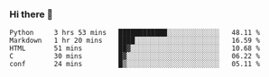 ### Hi there 👋
<!--START_SECTION:waka-->

```text
Python     3 hrs 53 mins   ████████████░░░░░░░░░░░░░   48.11 %
Markdown   1 hr 20 mins    ████░░░░░░░░░░░░░░░░░░░░░   16.59 %
HTML       51 mins         ██▓░░░░░░░░░░░░░░░░░░░░░░   10.68 %
C          30 mins         █▓░░░░░░░░░░░░░░░░░░░░░░░   06.22 %
conf       24 mins         █▒░░░░░░░░░░░░░░░░░░░░░░░   05.11 %
```

<!--END_SECTION:waka-->

<!--
**YoganshSharma/YoganshSharma** is a ✨ _special_ ✨ repository because its `README.md` (this file) appears on your GitHub profile.

Here are some ideas to get you started:

- 🔭 I’m currently working on ...
- 🌱 I’m currently learning ...
- 👯 I’m looking to collaborate on ...
- 🤔 I’m looking for help with ...
- 💬 Ask me about ...
- 📫 How to reach me: ...
- 😄 Pronouns: ...
- ⚡ Fun fact: ...
-->

